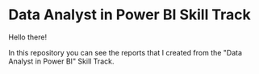 # Data Analyst in Power BI Skill Track

Hello there!

In this repository you can see the reports that I created from the "Data Analyst in Power BI" Skill Track.
